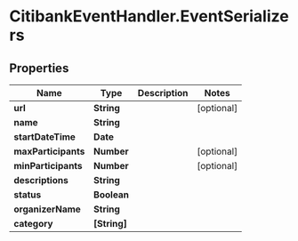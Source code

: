 # CitibankEventHandler.EventSerializers

## Properties
Name | Type | Description | Notes
------------ | ------------- | ------------- | -------------
**url** | **String** |  | [optional] 
**name** | **String** |  | 
**startDateTime** | **Date** |  | 
**maxParticipants** | **Number** |  | [optional] 
**minParticipants** | **Number** |  | [optional] 
**descriptions** | **String** |  | 
**status** | **Boolean** |  | 
**organizerName** | **String** |  | 
**category** | **[String]** |  | 



